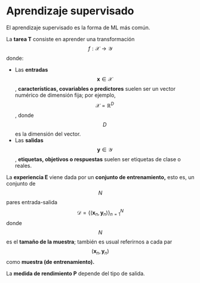 # Aprendizaje supervisado

El aprendizaje supervisado es la forma de ML más común.

La **tarea T** consiste en aprender una transformación $$f:\mathcal{X}\to\mathcal{Y}$$ donde:
* Las **entradas** $$\boldsymbol{x}\in\mathcal{X}$$, **características, covariables o predictores** suelen ser un vector numérico de dimensión fija; por ejemplo, $$\mathcal{X}=\mathbb{R}^D$$, donde $$D$$ es la dimensión del vector.
* Las **salidas** $$\boldsymbol{y}\in\mathcal{Y}$$, **etiquetas, objetivos o respuestas** suelen ser etiquetas de clase o reales.

La **experiencia E** viene dada por un **conjunto de entrenamiento,** esto es, un conjunto de $$N$$ pares entrada-salida
$$\mathcal{D}=\{(\boldsymbol{x}_n,\boldsymbol{y}_n)\}_{n=1}^N$$
donde $$N$$ es el **tamaño de la muestra**; también es usual referirnos a cada par $$(\boldsymbol{x}_n,\boldsymbol{y}_n)$$ como **muestra (de entrenamiento).**

La **medida de rendimiento P** depende del tipo de salida.



